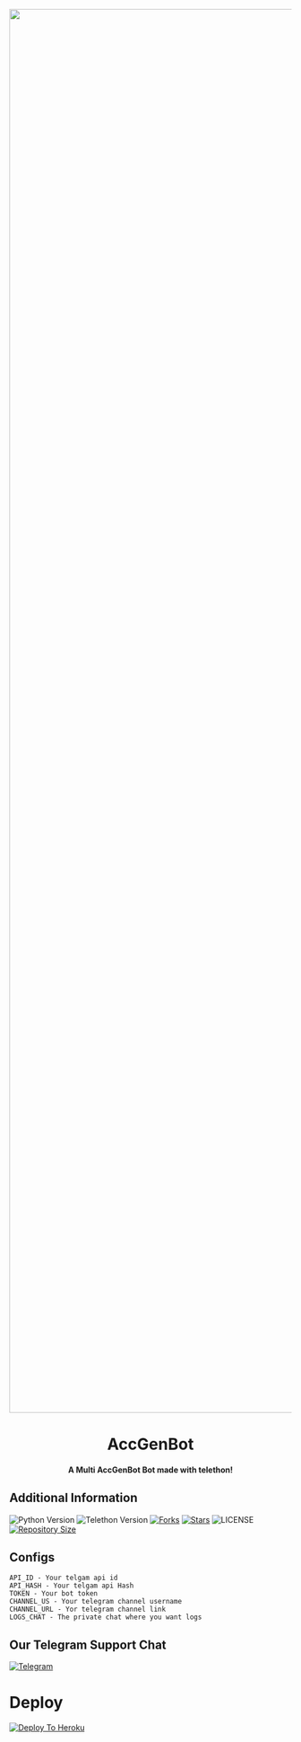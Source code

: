 <p align="center"><a href="https://t.me/TgxBots"><img src="https://telegra.ph/file/6445aa2c56d0b07025f76.jpg" width="2500"></a></p> 
<h1 align="center"><b>AccGenBot</b></h1>
<h4 align="center">A Multi AccGenBot Bot made with telethon!</h4>

## Additional Information
![Python Version](https://img.shields.io/badge/python-3.9.1-green?style=for-the-badge&logo=appveyor)
![Telethon Version](https://img.shields.io/badge/telethon-1.21.1-blue?style=for-the-badge&logo=appveyor)
[![Forks](https://img.shields.io/github/forks/TgxBotz/AccGenBot?style=for-the-badge&logo=appveyor)](https://GitHub.com/TgxBotz/AccGenBot/stargazers)
[![Stars](https://img.shields.io/github/stars/TgxBotz/AccGenBot?style=for-the-badge&logo=appveyor)](https://GitHub.com/TgxBotz/AccGenBot/fork)
![LICENSE](https://img.shields.io/github/license/TgxBotz/AccGenBot?style=for-the-badge&logo=appveyor)
[![Repository Size](https://img.shields.io/github/repo-size/TgxBotz/AccGenBot?style=for-the-badge&logo=appveyor)](https://GitHub.com/TgxBotz/AccGenBot)

## Configs
```
API_ID - Your telgam api id
API_HASH - Your telgam api Hash
TOKEN - Your bot token
CHANNEL_US - Your telegram channel username
CHANNEL_URL - Yor telegram channel link
LOGS_CHAT - The private chat where you want logs 
```

## Our Telegram Support Chat
[![Telegram](https://img.shields.io/badge/telegram-1b77FF.svg?style=for-the-badge&logo=telegram)](https://t.me/Tgxsupportchat)

# Deploy
[![Deploy To Heroku](https://www.herokucdn.com/deploy/button.svg)](https://heroku.com/deploy?template=https://github.com/TgxBotz/AccGenBot/blob/main)
